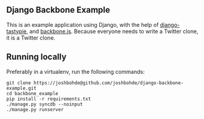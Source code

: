 Django Backbone Example
-----------------------

This is an example application using Django, with the help of [django-tastypie](https://github.com/toastdriven/django-tastypie), and [backbone.js](https://github.com/documentcloud/backbone). Because everyone needs to write a Twitter clone, it is a Twitter clone. 


Running locally
---------------

Preferably in a virtualenv, run the following commands: 

    git clone https://joshbohde@github.com/joshbohde/django-backbone-example.git
    cd backbone_example
    pip install -r requirements.txt
    ./manage.py syncdb --noinput
    ./manage.py runserver
    
